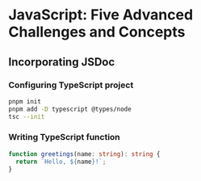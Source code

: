 # JavaScript: Five Advanced Challenges and Concepts

## Incorporating JSDoc

### Configuring TypeScript project

```sh
pnpm init
pnpm add -D typescript @types/node
tsc --init
```

### Writing TypeScript function

```ts
function greetings(name: string): string {
  return `Hello, ${name}!`;
}
```
